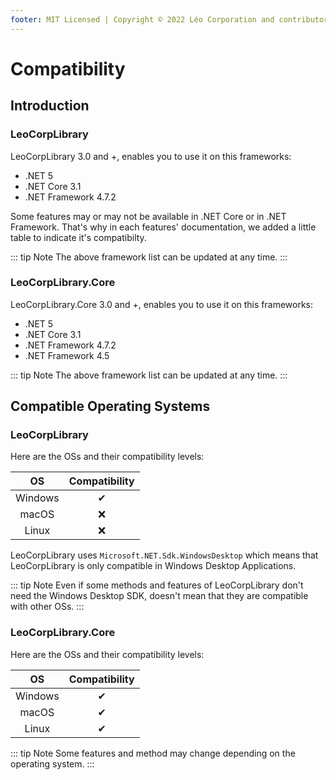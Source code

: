 ```yaml
---
footer: MIT Licensed | Copyright © 2022 Léo Corporation and contributors
---
```

# Compatibility
## Introduction
### LeoCorpLibrary
LeoCorpLibrary 3.0 and +, enables you to use it on this frameworks:

- .NET 5
- .NET Core 3.1
- .NET Framework 4.7.2

Some features may or may not be available in .NET Core or in .NET Framework. That's why in each features' documentation, we added a little table to indicate it's compatibilty.

::: tip Note
The above framework list can be updated at any time.
:::

### LeoCorpLibrary.Core
LeoCorpLibrary.Core 3.0 and +, enables you to use it on this frameworks:

- .NET 5
- .NET Core 3.1
- .NET Framework 4.7.2
- .NET Framework 4.5

::: tip Note
The above framework list can be updated at any time.
:::

## Compatible Operating Systems
### LeoCorpLibrary
Here are the OSs and their compatibility levels:

| OS | Compatibility |
| :-: | :----------: |
| Windows | ✔ |
| macOS | ❌ |
| Linux | ❌ |

LeoCorpLibrary uses `Microsoft.NET.Sdk.WindowsDesktop` which means that LeoCorpLibrary is only compatible in Windows Desktop Applications.

::: tip Note
Even if some methods and features of LeoCorpLibrary don't need the Windows Desktop SDK, doesn't mean that they are compatible with other OSs.
:::

### LeoCorpLibrary.Core

Here are the OSs and their compatibility levels:

| OS | Compatibility |
| :-: | :----------: |
| Windows | ✔ |
| macOS | ✔ |
| Linux | ✔ |

::: tip Note
Some features and method may change depending on the operating system.
:::